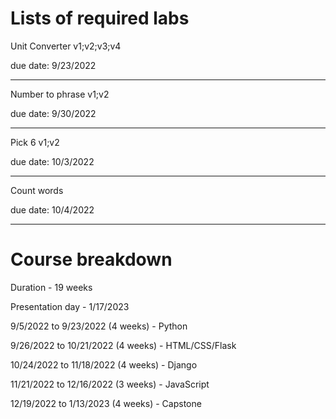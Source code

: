 # Lists of required labs


Unit Converter v1;v2;v3;v4

due date: 9/23/2022

<hr> 

Number to phrase v1;v2

due date: 9/30/2022

<hr> 

Pick 6 v1;v2

due date: 10/3/2022

<hr> 

Count words

due date: 10/4/2022

<hr> 

# Course breakdown

Duration - 19 weeks

Presentation day - 1/17/2023

9/5/2022 to 9/23/2022 (4 weeks) - Python

9/26/2022 to 10/21/2022 (4 weeks) - HTML/CSS/Flask

10/24/2022 to 11/18/2022 (4 weeks) - Django

11/21/2022 to 12/16/2022 (3 weeks) - JavaScript

12/19/2022 to 1/13/2023 (4 weeks) - Capstone

